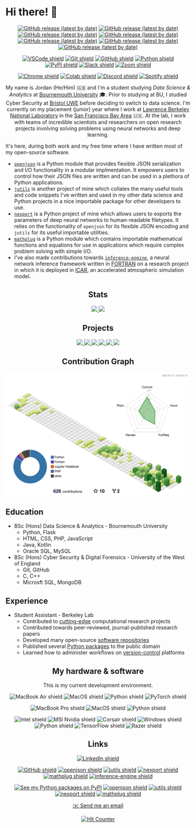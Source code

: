 # Hi there! 👋

<div align="center">

  [![GitHub release (latest by date)](https://img.shields.io/github/v/release/JordanWelsman/jutils?color=blue&label=jutils&logo=python&logoColor=yellow&style=for-the-badge)](https://github.com/JordanWelsman/jutils/releases)
  [![GitHub release (latest by date)](https://img.shields.io/github/v/release/JordanWelsman/nexport?color=red&label=nexport&logo=python&logoColor=yellow&style=for-the-badge)](https://github.com/JordanWelsman/nexport/releases)
  [![GitHub release (latest by date)](https://img.shields.io/github/v/release/JordanWelsman/openjson?color=orange&label=openjson&logo=python&logoColor=yellow&style=for-the-badge)](https://github.com/JordanWelsman/openjson/releases)
  [![GitHub release (latest by date)](https://img.shields.io/github/v/release/JordanWelsman/opencsv?color=green&label=opencsv&logo=python&logoColor=yellow&style=for-the-badge)](https://github.com/JordanWelsman/opencsv/releases)
    [![GitHub release (latest by date)](https://img.shields.io/github/v/release/JordanWelsman/freexml?color=turquoise&label=freexml&logo=python&logoColor=yellow&style=for-the-badge)](https://github.com/JordanWelsman/freexml/releases)
  [![GitHub release (latest by date)](https://img.shields.io/github/v/release/JordanWelsman/mathplug?color=yellow&label=mathplug&logo=python&logoColor=yellow&style=for-the-badge)](https://github.com/JordanWelsman/mathplug/releases)
  [![GitHub release (latest by date)](https://img.shields.io/github/v/release/BerkeleyLab/inference-engine?color=violet&label=inference-engine&logo=fortran&logoColor=violet&style=for-the-badge)](https://github.com/BerkeleyLab/inference-engine/releases)

</div>
<div align="center">

  [![VSCode shield](https://img.shields.io/badge/Viual_Studio_Code-007ACC?style=for-the-badge&logo=github&logoColor=white)](https://code.visualstudio.com/)
  [![Git shield](https://img.shields.io/badge/Git-F05032?style=for-the-badge&logo=git&logoColor=white)](https://git-scm.com/)
  [![GitHub shield](https://img.shields.io/badge/Github-181717?style=for-the-badge&logo=github&logoColor=white)](https://github.com/)
  [![Python shield](https://img.shields.io/badge/Python-3776AB?style=for-the-badge&logo=python&logoColor=white)](https://www.python.org/)
  [![PyPI shield](https://img.shields.io/badge/PyPI-3775A9?style=for-the-badge&logo=pypi&logoColor=white)](https://pypi.org/)
  [![Slack shield](https://img.shields.io/badge/Slack-4A154B?style=for-the-badge&logo=slack&logoColor=white)](https://slack.com/)
  [![Zoom shield](https://img.shields.io/badge/Zoom-2D8CFF?style=for-the-badge&logo=zoom&logoColor=white)](https://zoom.us/)

</div>
<div align="center">

  [![Chrome shield](https://img.shields.io/badge/Google_Chrome-4285F4?style=for-the-badge&logo=google-chrome&logoColor=white)](https://www.google.com/chrome/)
  [![Colab shield](https://img.shields.io/badge/Google_Colab-F9AB00?style=for-the-badge&logo=google-colab&logoColor=white)](https://colab.research.google.com/)
  [![Discord shield](https://img.shields.io/badge/Discord-5865F2?style=for-the-badge&logo=discord&logoColor=white)](https://discord.com/)
  [![Spotify shield](https://img.shields.io/badge/Spotify-1DB954?style=for-the-badge&logo=spotify&logoColor=white)](https://spotify.com/)

</div>
<div align="center">

  My name is Jordan (He/Him) :gb: and I'm a student studying _Data Science & Analytics_ at [Bournemouth University](https://en.wikipedia.org/wiki/Bournemouth_University) :mortar_board:. Prior to studying at BU, I studied Cyber Security at [Bristol UWE](https://en.wikipedia.org/wiki/University_of_the_West_of_England) before deciding to switch to data science. I'm currently on my placement (junior) year where I work at [Lawrence Berkeley National Laboratory](https://en.wikipedia.org/wiki/Lawrence_Berkeley_National_Laboratory) in the [San Francisco Bay Area](https://www.google.com/maps/place/San+Francisco+Bay+Area) :us:. At the lab, I work with teams of incredible scientists and researchers on open research projects involving solving problems using neural networks and deep learning.

</div>

It's here, during both work and my free time where I have written most of my open-source software.

- [`openjson`](https://github.com/JordanWelsman/openjson) is a Python module that provides fiexible JSON serialization and I/O functionality in a modular implmentation. It empowers users to control how their JSON files are written and can be used in a plethora of Python applications.
- [`jutils`](https://github.com/JordanWelsman/jutils) is another project of mine which collates the many useful tools and code snippets I've written and used in my other data science and Python projects in a nice importable package for other developers to use.
- [`nexport`](https://github.com/JordanWelsman/nexport) is a Python project of mine which allows users to exports the parameters of deep neural networks to human-readable filetypes. It relies on the functionality of `openjson` for its flexible JSON encoding and `jutils` for its useful importable utilities.
- [`mathplug`](https://github.com/JordanWelsman/mathplug) is a Python module which contains importable mathematical functions and equations for use in applications which require complex problem solving with simple I/O.
- I've also made contributions towards [`inference-engine`](https://github.com/BerkeleyLab/inference-engine), a neural network inference framework written in [FORTRAN](https://en.wikipedia.org/wiki/Fortran) on a research project in which it is deployed in [ICAR](https://ral.ucar.edu/solutions/products/intermediate-complexity-atmospheric-research-icar), an accelerated atmospheric simulation model.

<div align="center">

## Stats
<a href="https://github.com/JordanWelsman">
    <picture>
        <source
        srcset="https://github-readme-stats-git-masterrstaa-rickstaa.vercel.app/api?username=JordanWelsman&show_icons=true&theme=vue-dark&hide_border=true"
        media="(prefers-color-scheme: dark)"
        />
        <source
        srcset="https://github-readme-stats-git-masterrstaa-rickstaa.vercel.app/api?username=JordanWelsman&show_icons=true&theme=vue&hide_border=true"
        media="(prefers-color-scheme: light), (prefers-color-scheme: no-preference)"
        />
        <img src="https://github-readme-stats-git-masterrstaa-rickstaa.vercel.app/api?username=JordanWelsman&show_icons=true&theme=vue&hide_border=true"/>
    </picture>
</a>

<a href="https://github.com/JordanWelsman?tab=repositories">
    <picture>
        <source
        srcset="https://github-readme-streak-stats.herokuapp.com/?user=JordanWelsman&theme=vue-dark&hide_border=true"
        media="(prefers-color-scheme: dark)"
        />
        <source
        srcset="https://github-readme-streak-stats.herokuapp.com/?user=JordanWelsman&theme=vue&hide_border=true"
        media="(prefers-color-scheme: light), (prefers-color-scheme: no-preference)"
        />
        <img src="https://github-readme-streak-stats.herokuapp.com/?user=JordanWelsman&theme=vue&hide_border=true"/>
    </picture>
</a>

<!--

  <picture>
    <source
      srcset="https://github-profile-summary-cards.vercel.app/api/cards/profile-details?username=JordanWelsman&theme=github_dark"
      media="(prefers-color-scheme: dark)"
    />
    <source
      srcset="https://github-profile-summary-cards.vercel.app/api/cards/profile-details?username=JordanWelsman&theme=github"
      media="(prefers-color-scheme: light), (prefers-color-scheme: no-preference)"
    />
    <img src="https://github-profile-summary-cards.vercel.app/api/cards/profile-details?username=JordanWelsman&theme=github"/>
  </picture>

-->

</div>
<div align="center">

## Projects

<a href="https://github.com/JordanWelsman/openjson">
    <picture>
        <source
        srcset="https://github-readme-stats.vercel.app/api/pin/?username=JordanWelsman&repo=openjson&theme=vue-dark&hide_border=true"
        media="(prefers-color-scheme: dark)"
        />
        <source
        srcset="https://github-readme-stats.vercel.app/api/pin/?username=JordanWelsman&repo=openjson&theme=vue"
        media="(prefers-color-scheme: light), (prefers-color-scheme: no-preference)"
        />
        <img src="https://github-readme-stats.vercel.app/api/pin/?username=JordanWelsman&repo=openjson&theme=vue"/>
    </picture>
</a>

<a href="https://github.com/JordanWelsman/jutils">
    <picture>
        <source
        srcset="https://github-readme-stats.vercel.app/api/pin/?username=JordanWelsman&repo=jutils&theme=vue-dark&hide_border=true"
        media="(prefers-color-scheme: dark)"
        />
        <source
        srcset="https://github-readme-stats.vercel.app/api/pin/?username=JordanWelsman&repo=jutils&theme=vue"
        media="(prefers-color-scheme: light), (prefers-color-scheme: no-preference)"
        />
        <img src="https://github-readme-stats.vercel.app/api/pin/?username=JordanWelsman&repo=jutils&theme=vue"/>
    </picture>
</a>

<a href="https://github.com/JordanWelsman/nexport">
    <picture>
        <source
            srcset="https://github-readme-stats.vercel.app/api/pin/?username=JordanWelsman&repo=nexport&theme=vue-dark&hide_border=true"
            media="(prefers-color-scheme: dark)"
        />
        <source
            srcset="https://github-readme-stats.vercel.app/api/pin/?username=JordanWelsman&repo=nexport&theme=vue"
            media="(prefers-color-scheme: light), (prefers-color-scheme: no-preference)"
        />
        <img src="https://github-readme-stats.vercel.app/api/pin/?username=JordanWelsman&repo=nexport&theme=vue"/>
    </picture>
</a>

<a href="https://github.com/JordanWelsman/mathplug">
    <picture>
        <source
        srcset="https://github-readme-stats.vercel.app/api/pin/?username=JordanWelsman&repo=mathplug&theme=vue-dark&hide_border=true"
        media="(prefers-color-scheme: dark)"
        />
        <source
        srcset="https://github-readme-stats.vercel.app/api/pin/?username=JordanWelsman&repo=mathplug&theme=vue"
        media="(prefers-color-scheme: light), (prefers-color-scheme: no-preference)"
        />
        <img src="https://github-readme-stats.vercel.app/api/pin/?username=JordanWelsman&repo=mathplug&theme=vue"/>
    </picture>
</a>

<a href="https://github.com/BerkeleyLab/inference-engine">
    <picture>
        <source
        srcset="https://github-readme-stats.vercel.app/api/pin/?username=BerkeleyLab&repo=inference-engine&theme=vue-dark&hide_border=true"
        media="(prefers-color-scheme: dark)"
        />
        <source
        srcset="https://github-readme-stats.vercel.app/api/pin/?username=BerkeleyLab&repo=inference-engine&theme=vue"
        media="(prefers-color-scheme: light), (prefers-color-scheme: no-preference)"
        />
        <img src="https://github-readme-stats.vercel.app/api/pin/?username=BerkeleyLab&repo=inference-engine&theme=vue"/>
    </picture>
</a>

<a href="https://github.com/JordanWelsman/JordanWelsman">
    <picture>
        <source
        srcset="https://github-readme-stats.vercel.app/api/pin/?username=JordanWelsman&repo=JordanWelsman&theme=vue-dark&hide_border=true"
        media="(prefers-color-scheme: dark)"
        />
        <source
        srcset="https://github-readme-stats.vercel.app/api/pin/?username=JordanWelsman&repo=JordanWelsman&theme=vue"
        media="(prefers-color-scheme: light), (prefers-color-scheme: no-preference)"
        />
        <img src="https://github-readme-stats.vercel.app/api/pin/?username=JordanWelsman&repo=JordanWelsman&theme=vue"/>
    </picture>
</a>

</div>
<div align="center">

## Contribution Graph

<picture>
    <source
    srcset="./profile-3d-contrib/profile-night-view.svg"
    media="(prefers-color-scheme: dark)"
    />
    <source
    srcset="./profile-3d-contrib/profile-green-animate.svg"
    media="(prefers-color-scheme: light), (prefers-color-scheme: no-preference)"
    />
    <img src="./profile-3d-contrib/profile-green-animate.svg"/>
</picture>

</div>

## Education

- BSc (Hons) Data Science & Analytics - Bournemouth University
  - Python, Flask
  - HTML, CSS, PHP, JavaScript
  - Java, Kotlin
  - Oracle SQL, MySQL
- BSc (Hons) Cyber Security & Digital Forensics - University of the West of England
  - Git, GitHub
  - C, C++
  - Microsft SQL, MongoDB

## Experience

- Student Assistant - Berkeley Lab
  - Contributed to [cutting-edge](https://en.wikipedia.org/wiki/Perlmutter_(supercomputer)) computational research projects
  - Contributed towards peer-reviewed, journal-published research papers
  - Developed many open-source [software repositories](https://github.com/JordanWelsman?tab=repositories)
  - Published several [Python packages](https://pypi.org/user/welsman) to the public domain
  - Learned how to administer workflows on [version-control](https://github.com) platforms

<div align="center">

## My hardware & software

This is my current development environment.

![MacBook Air shield](https://img.shields.io/badge/MacBook_Air_13"_(2020)-000000?style=for-the-badge&logo=apple&logoColor=white)
![MacOS shield](https://img.shields.io/badge/MacOS_13.0_(Ventura)-E07B33?style=for-the-badge&logo=macos&logoColor=white)
![Python shield](https://img.shields.io/badge/Python_3.10.9-3776AB?style=for-the-badge&logo=python&logoColor=F7C436)
![PyTorch shield](https://img.shields.io/badge/PyTorch_1.13.1-1D1D1D?style=for-the-badge&logo=pytorch&logoColor=EE4C2C)

</div>
<div align="center">

![MacBook Pro shield](https://img.shields.io/badge/MacBook_Pro_16"_(2021)-000000?style=for-the-badge&logo=apple&logoColor=white)
![MacOS shield](https://img.shields.io/badge/MacOS_13.0_(Ventura)-E07B33?style=for-the-badge&logo=macos&logoColor=white)
![Python shield](https://img.shields.io/badge/Python_3.11.2-3776AB?style=for-the-badge&logo=python&logoColor=F7C436)

</div>
<div align="center">

![Intel shield](https://img.shields.io/badge/i5_9700f-0071C5?style=for-the-badge&logo=intel&logoColor=white)
![MSI Nvidia shield](https://img.shields.io/badge/RTX_3060_Ti_(8GB)-76B900?style=for-the-badge&logo=msi&logoColor=FF0000)
![Corsair shield](https://img.shields.io/badge/32GB_2400MHz-000000?style=for-the-badge&logo=corsair&logoColor=white)
![Windows shield](https://img.shields.io/badge/Windows_10-0078D6?style=for-the-badge&logo=windows&logoColor=white)
![Python shield](https://img.shields.io/badge/Python_3.10.9-3776AB?style=for-the-badge&logo=python&logoColor=F7C436)
![TensorFlow shield](https://img.shields.io/badge/TensorFlow_2.11.0-3A465B?style=for-the-badge&logo=tensorflow&logoColor=FF6F00)
![Razer shield](https://img.shields.io/badge/Razer_Mamba-000000?style=for-the-badge&logo=razer&logoColor=00FF00)

</div>
<div align="center">

## Links

[![LinkedIn shield](https://img.shields.io/badge/Connect_with_me-0077B5?style=for-the-badge&logo=linkedin&logoColor=white)](https://linkedin.com/in/JordanWelsman)

[![GitHub shield](https://img.shields.io/badge/View_my_work-181717?style=for-the-badge&logo=github&logoColor=white)](https://github.com/JordanWelsman?tab=repositories)
[![openjson shield](https://img.shields.io/badge/openjson-3776AB?style=for-the-badge&logo=python&logoColor=F7C436)](https://github.com/JordanWelsman/openjson)
[![jutils shield](https://img.shields.io/badge/jutils-3776AB?style=for-the-badge&logo=python&logoColor=F7C436)](https://github.com/JordanWelsman/jutils)
[![nexport shield](https://img.shields.io/badge/nexport-3776AB?style=for-the-badge&logo=python&logoColor=F7C436)](https://github.com/JordanWelsman/nexport)
[![mathplug shield](https://img.shields.io/badge/mathplug-3776AB?style=for-the-badge&logo=python&logoColor=F7C436)](https://github.com/JordanWelsman/mathplug)
[![inference-engine shield](https://img.shields.io/badge/inference_engine-734F96?style=for-the-badge&logo=fortran&logoColor=white)](https://github.com/BerkeleyLab/inference-engine)

[![See my Python packages on PyPI](https://img.shields.io/badge/See_my_packages-3775A9?style=for-the-badge&logo=pypi&logoColor=white)](https://pypi.org/user/welsman)
[![openjson shield](https://img.shields.io/badge/openjson-3775A9?style=for-the-badge&logo=pypi&logoColor=white)](https://pypi.org/project/openjson)
[![jutils shield](https://img.shields.io/badge/jutils-3775A9?style=for-the-badge&logo=pypi&logoColor=white)](https://pypi.org/project/jutl)
[![nexport shield](https://img.shields.io/badge/nexport-3775A9?style=for-the-badge&logo=pypi&logoColor=white)](https://pypi.org/project/nexport)
[![mathplug shield](https://img.shields.io/badge/mathplug-3775A9?style=for-the-badge&logo=pypi&logoColor=white)](https://pypi.org/project/mathplug)

</div>
<div align="center">

[:envelope: Send me an email](mailto:jordan.welsman@outlook.com)

[![Hit Counter](https://hits.seeyoufarm.com/api/count/incr/badge.svg?url=https%3A%2F%2Fgithub.com%2FJordanWelsman1212%2Fhit-counter?style=for-the-badge)](https://github.com/JordanWelsman)

</div>

<!--
**JordanWelsman/JordanWelsman** is a ✨ _special_ ✨ repository because its `README.md` (this file) appears on your GitHub profile.

Here are some ideas to get you started:

- 🔭 I’m currently working on ...
- 🌱 I’m currently learning ...
- 👯 I’m looking to collaborate on ...
- 🤔 I’m looking for help with ...
- 💬 Ask me about ...
- 📫 How to reach me: ...
- 😄 Pronouns: ...
- ⚡ Fun fact: ...
-->
